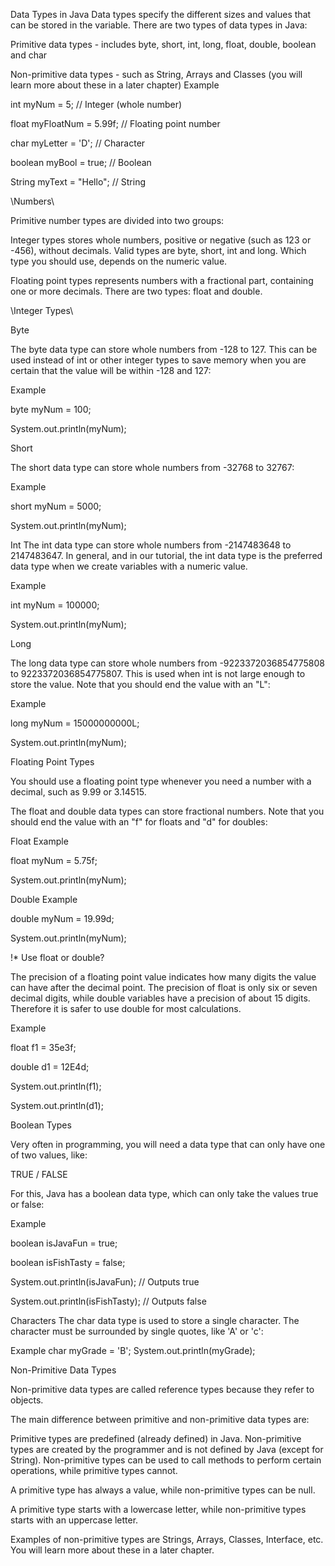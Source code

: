 Data Types in Java
   Data types specify the different sizes and values that can be stored in the variable. 
   There are two types of data types in Java:

Primitive data types - includes byte, short, int, long, float, double, boolean and char

Non-primitive data types - such as String, Arrays and Classes (you will learn more about these in a later chapter)
Example

int myNum = 5;               // Integer (whole number)

float myFloatNum = 5.99f;    // Floating point number

char myLetter = 'D';         // Character

boolean myBool = true;       // Boolean

String myText = "Hello";     // String

\\Numbers\\

Primitive number types are divided into two groups:

Integer types stores whole numbers, positive or negative (such as 123 or -456), without decimals. Valid types are byte, short, int and long. Which type you should use, depends on the numeric value.

Floating point types represents numbers with a fractional part, containing one or more decimals.
There are two types: float and double.

\\Integer Types\\

Byte

The byte data type can store whole numbers from -128 to 127. This can be used instead of int or other integer types to save memory when you are certain that the value will be within -128 and 127:

Example

byte myNum = 100;

System.out.println(myNum);

Short

The short data type can store whole numbers from -32768 to 32767:

Example

short myNum = 5000;

System.out.println(myNum);

Int
The int data type can store whole numbers from -2147483648 to 2147483647. In general, and in our tutorial, the int data type is the preferred data type when we create variables with a numeric value.

Example

int myNum = 100000;

System.out.println(myNum);

Long

The long data type can store whole numbers from -9223372036854775808 to 9223372036854775807. This is used when int is not large enough to store the value. Note that you should end the value with an "L":

Example

long myNum = 15000000000L;

System.out.println(myNum);

Floating Point Types

You should use a floating point type whenever you need a number with a decimal, such as 9.99 or 3.14515.

The float and double data types can store fractional numbers. Note that you should end the value with an "f" for floats and "d" for doubles:

Float Example

float myNum = 5.75f;

System.out.println(myNum);

Double Example

double myNum = 19.99d;

System.out.println(myNum);

!* Use float or double?

The precision of a floating point value indicates how many digits the value can have after the decimal point. The precision of float is only six or seven decimal digits, while double variables have a precision of about 15 digits. 
Therefore it is safer to use double for most calculations.

Example

float f1 = 35e3f;

double d1 = 12E4d;

System.out.println(f1);

System.out.println(d1);

Boolean Types

Very often in programming, you will need a data type that can only have one of two values, like:


TRUE / FALSE

For this, Java has a boolean data type, which can only take the values true or false:

Example

boolean isJavaFun = true;

boolean isFishTasty = false;

System.out.println(isJavaFun);     // Outputs true

System.out.println(isFishTasty);   // Outputs false

Characters
The char data type is used to store a single character. The character must be surrounded by single quotes, like 'A' or 'c':

Example
char myGrade = 'B';
System.out.println(myGrade);

Non-Primitive Data Types

Non-primitive data types are called reference types because they refer to objects.

The main difference between primitive and non-primitive data types are:

Primitive types are predefined (already defined) in Java. Non-primitive types are created by the programmer and is not defined by Java (except for String).
Non-primitive types can be used to call methods to perform certain operations, while primitive types cannot.

A primitive type has always a value, while non-primitive types can be null.

A primitive type starts with a lowercase letter, while non-primitive types starts with an uppercase letter.

Examples of non-primitive types are Strings, Arrays, Classes, Interface, etc. You will learn more about these in a later chapter.

